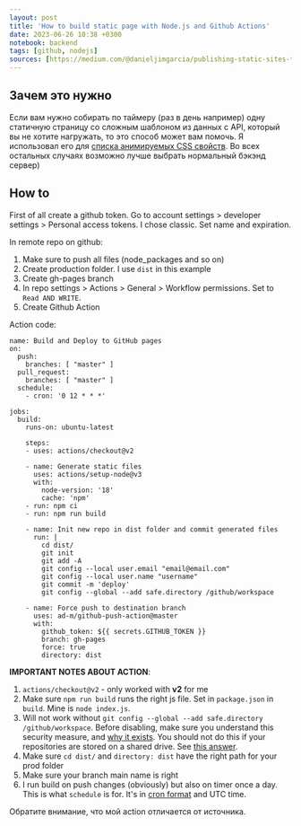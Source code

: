 ```yaml
---
layout: post
title: 'How to build static page with Node.js and Github Actions'
date: 2023-06-26 10:38 +0300
notebook: backend
tags: [github, nodejs]
sources: [https://medium.com/@danieljimgarcia/publishing-static-sites-to-github-pages-using-github-actions-8040f57dfeaf]
---
```

## Зачем это нужно
Если вам нужно собирать по таймеру (раз в день например) одну статичную страницу со сложным шаблоном из данных с API, который вы не хотите нагружать, то это способ может вам помочь. Я использовал его для [списка анимируемых CSS свойств](https://vallek.github.io/animatable-css/). Во всех остальных случаях возможно лучше выбрать нормальный бэкэнд сервер)

## How to 
First of all create a github token. Go to account settings > developer settings > Personal access tokens. I chose classic. Set name and expiration.

In remote repo on github:

1. Make sure to push all files (node_packages and so on)
2. Create production folder. I use `dist` in this example
3. Create gh-pages branch 
4. In repo settings > Actions > General > Workflow permissions. Set to `Read AND WRITE`.
5. Create Github Action

Action code:
```
name: Build and Deploy to GitHub pages
on:
  push:
    branches: [ "master" ]
  pull_request:
    branches: [ "master" ]
  schedule:
    - cron: '0 12 * * *'

jobs:
  build:
    runs-on: ubuntu-latest
    
    steps:
    - uses: actions/checkout@v2

    - name: Generate static files
      uses: actions/setup-node@v3
      with:
        node-version: '18'
        cache: 'npm'
    - run: npm ci
    - run: npm run build

    - name: Init new repo in dist folder and commit generated files
      run: |
        cd dist/
        git init
        git add -A
        git config --local user.email "email@email.com"
        git config --local user.name "username"
        git commit -m 'deploy'
        git config --global --add safe.directory /github/workspace
        
    - name: Force push to destination branch
      uses: ad-m/github-push-action@master
      with:
        github_token: ${{ secrets.GITHUB_TOKEN }}
        branch: gh-pages
        force: true
        directory: dist
```
**IMPORTANT NOTES ABOUT ACTION**:
1. `actions/checkout@v2` - only worked with **v2** for me
2. Make sure `npm run build` runs the right js file. Set in `package.json` in `build`. Mine is `node index.js`.
3. Will not work without `git config --global --add safe.directory /github/workspace`. Before disabling, make sure you understand this security measure, and [why it exists](https://github.com/git/git/commit/8959555cee7ec045958f9b6dd62e541affb7e7d9). You should not do this if your repositories are stored on a shared drive. See [this answer](https://stackoverflow.com/a/71904131/9749171).
4. Make sure `cd dist/` and `directory: dist` have the right path for your prod folder
5. Make sure your branch main name is right
6. I run build on push changes (obviously) but also on timer once a day. This is what `schedule` is for. It's in [cron format](https://crontab.guru/#0_24_*_*_*) and UTC time.


Обратите внимание, что мой action отличается от источника.